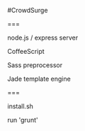 #CrowdSurge

===

node.js / express server

CoffeeScript

Sass preprocessor

Jade template engine

===

install.sh

run 'grunt'